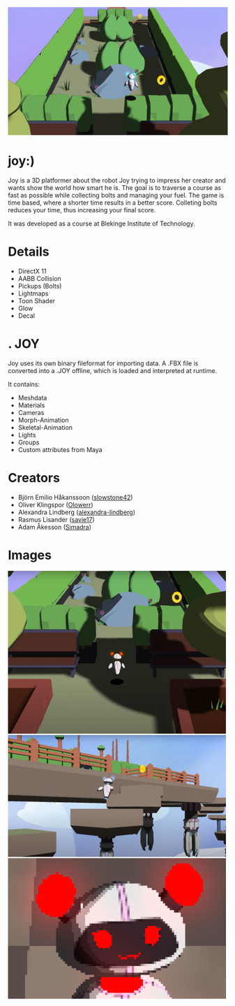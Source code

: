 <img src="Pics/Joychill.png" width=700>

# joy:)

Joy is a 3D platformer about the robot Joy trying to impress her creator and wants show the world how smart he is.
The goal is to traverse a course as fast as possible while collecting bolts and managing your fuel.
The game is time based, where a shorter time results in a better score. Colleting bolts reduces your time, thus increasing your final score.

It was developed as a course at Blekinge Institute of Technology.

# Details
* DirectX 11
* AABB Collision
* Pickups (Bolts)
* Lightmaps
* Toon Shader
* Glow
* Decal

# . JOY
Joy uses its own binary fileformat for importing data.
A .FBX file is converted into a .JOY offline, which is loaded and interpreted at runtime.

It contains:
  * Meshdata
  * Materials
  * Cameras
  * Morph-Animation
  * Skeletal-Animation
  * Lights
  * Groups
  * Custom attributes from Maya

# Creators
* Björn Emilio Håkanssoon ([slowstone42](https://github.com/slowstone42))
* Oliver Klingspor ([Olowerr](https://github.com/Olowerr))
* Alexandra Lindberg ([alexandra-lindberg](https://github.com/alexandra-lindberg))
* Rasmus Lisander ([savie17](https://github.com/savie17))
* Adam Åkesson ([Simadra](https://github.com/Simadra))

# Images
<img src="Pics/joyIngame.PNG" width=500>
<img src="Pics/joyIngame2.PNG" width=500>
<img src="Pics/joyRed.png" width=500>
